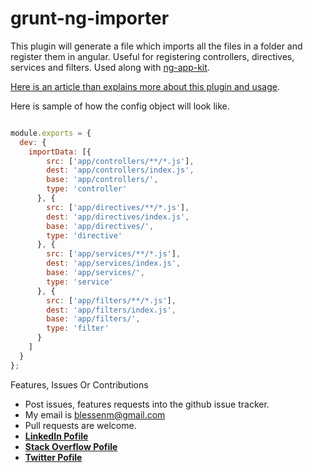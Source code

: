 # grunt-ng-importer
This plugin will generate a file which imports all the files in a folder and register them in angular. Useful for registering controllers, directives, services and filters. Used along with [ng-app-kit](https://github.com/blessenm/ng-app-kit/).

[Here is an article than explains more about this plugin and usage](http://blessanmathew.com/2015/04/14/using-es6-modules-with-angular.html#ngimporter).

Here is sample of how the config object will look like.

```javascript

module.exports = {
  dev: {
    importData: [{
        src: ['app/controllers/**/*.js'],
        dest: 'app/controllers/index.js',
        base: 'app/controllers/',
        type: 'controller'
      }, {
        src: ['app/directives/**/*.js'],
        dest: 'app/directives/index.js',
        base: 'app/directives/',
        type: 'directive'
      }, {
        src: ['app/services/**/*.js'],
        dest: 'app/services/index.js',
        base: 'app/services/',
        type: 'service'
      }, {
        src: ['app/filters/**/*.js'],
        dest: 'app/filters/index.js',
        base: 'app/filters/',
        type: 'filter'
      }
    ]
  }
};

```

Features, Issues Or Contributions

* Post issues, features requests into the github issue tracker.
* My email is blessenm@gmail.com
* Pull requests are welcome.
* [__LinkedIn Pofile__](http://in.linkedin.com/pub/blessan-mathew/24/605/730 "LinkedIn Profie")
* [__Stack Overflow Pofile__](http://stackoverflow.com/users/548568/blessenm "Stack Overflow")
* [__Twitter Pofile__](https://twitter.com/blessenm86 "Twitter")
